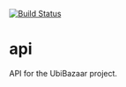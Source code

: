 [![Build Status](https://travis-ci.org/ubibazaar/api.svg?branch=master)](https://travis-ci.org/ubibazaar/api)

# api
API for the UbiBazaar project.
